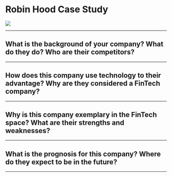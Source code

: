 # Robin Hood Case Study
![](https://external-content.duckduckgo.com/iu/?u=https%3A%2F%2Fcdn.mos.cms.futurecdn.net%2FUwew2kT96kWHNFmgsGti9f.jpg&f=1&nofb=1)

---
## What is the background of your company? What do they do? Who are their competitors?


---
## How does this company use technology to their advantage? Why are they considered a FinTech company?


---
## Why is this company exemplary in the FinTech space? What are their strengths and weaknesses?


---
## What is the prognosis for this company? Where do they expect to be in the future?

---